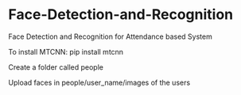 # Face-Detection-and-Recognition
Face Detection and Recognition for Attendance based System

To install MTCNN:
pip install mtcnn

Create a folder called people

Upload faces in 
people/user_name/images of the users
